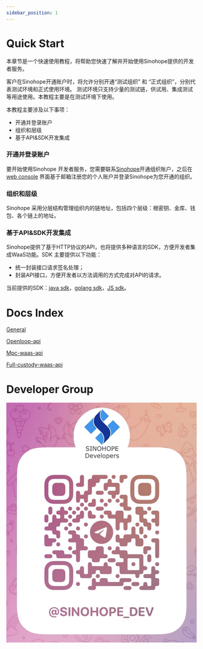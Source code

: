 ```yaml
---
sidebar_position: 1
---
```


# Quick Start

本章节是一个快速使用教程，将帮助您快速了解并开始使用Sinohope提供的开发者服务。

客户在Sinohope开通账户时，将允许分别开通“测试组织” 和 “正式组织”，分别代表测试环境和正式使用环境。
测试环境只支持少量的测试链，供试用、集成测试等用途使用。本教程主要是在测试环境下使用。

本教程主要涉及以下事项：
- 开通并登录账户
- 组织和层级
- 基于API&SDK开发集成


### 开通并登录账户

要开始使用Sinohope 开发者服务，您需要联系[Sinohope](https://www.sinohope.com/)开通组织账户，之后在 [web console](https://console.sinohope.com/user/login) 界面基于邮箱注册您的个人账户并登录Sinohope为您开通的组织。

### 组织和层级

Sinohope 采用分层结构管理组织内的链地址，包括四个层级：根密钥、金库、钱包、各个链上的地址。

### 基于API&SDK开发集成

Sinohope提供了基于HTTP协议的API，也将提供多种语言的SDK，方便开发者集成WaaS功能。SDK 主要提供以下功能：

- 统一封装接口请求签名处理；
- 封装API接口，方便开发者以方法调用的方式完成对API的请求。

当前提供的SDK：[java sdk](https://github.com/sinohope/sinohope-java-api)，[golang sdk](https://github.com/sinohope/golang-sdk)，[JS sdk](https://github.com/sinohope/js-sdk)。

# Docs Index
[General](/docs/develop/get-started/general)

[Openloop-api](/docs/category/openloop-api)

[Mpc-waas-api](/docs/category/mpc-waas-api)

[Full-custody-waas-api](/docs/category/full-custody-waas-api)

# Developer Group
![tg](./img/telegram-developer.jpg)